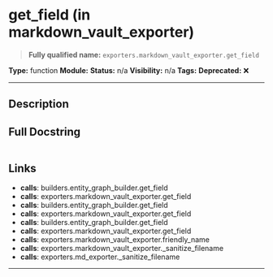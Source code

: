 # get_field (in markdown_vault_exporter)
> **Fully qualified name:** `exporters.markdown_vault_exporter.get_field`

**Type:** function
**Module:** 
**Status:** n/a
**Visibility:** n/a
**Tags:** 
**Deprecated:** ❌

---

## Description


## Full Docstring
```

```

## Links
- **calls**: builders.entity_graph_builder.get_field
- **calls**: exporters.markdown_vault_exporter.get_field
- **calls**: builders.entity_graph_builder.get_field
- **calls**: exporters.markdown_vault_exporter.get_field
- **calls**: builders.entity_graph_builder.get_field
- **calls**: exporters.markdown_vault_exporter.get_field
- **calls**: exporters.markdown_vault_exporter.friendly_name
- **calls**: exporters.markdown_vault_exporter._sanitize_filename
- **calls**: exporters.md_exporter._sanitize_filename


---
